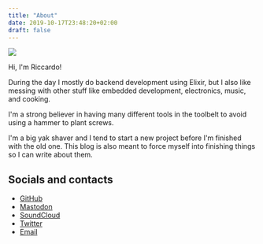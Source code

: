 ```yaml
---
title: "About"
date: 2019-10-17T23:48:20+02:00
draft: false
---
```

![](/images/rbino-avatar.jpg)

Hi, I'm Riccardo!

During the day I mostly do backend development using Elixir, but I also like messing with other
stuff like embedded development, electronics, music, and cooking.

I'm a strong believer in having many different tools in the toolbelt to avoid using a hammer to
plant screws.

I'm a big yak shaver and I tend to start a new project before I'm finished with the old one. This
blog is also meant to force myself into finishing things so I can write about them.

## Socials and contacts

- [GitHub](https://github.com/rbino)
- [Mastodon](https://patavium.social/rbino)
- [SoundCloud](https://soundcloud.com/errebino)
- [Twitter](https://twitter.com/errebino)
- [Email](mailto:rbino@gmx.com)
